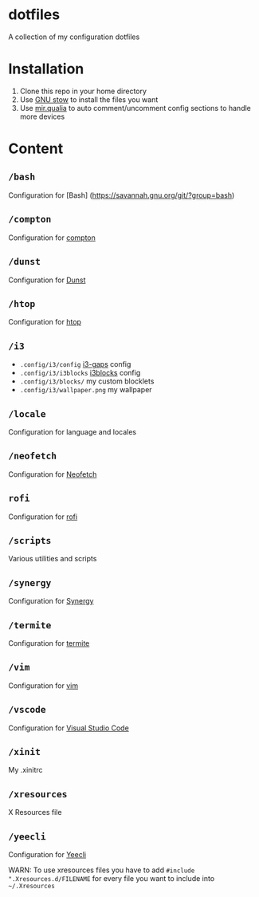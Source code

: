 # dotfiles
A collection of my configuration dotfiles
# Installation
1. Clone this repo in your home directory
2. Use [GNU stow](http://www.gnu.org/software/stow/) to install the files you want
2. Use [mir.qualia](https://github.com/darkfeline/mir.qualia) to auto comment/uncomment config sections to handle more devices

# Content
## `/bash`
Configuration for [Bash] (https://savannah.gnu.org/git/?group=bash)
## `/compton`
Configuration for [compton](https://github.com/chjj/compton)
## `/dunst`
Configuration for [Dunst](http://knopwob.org/dunst/index.html)
## `/htop`
Configuration for [htop](http://hisham.hm/htop/)
## `/i3`
* `.config/i3/config` [i3-gaps](https://github.com/Airblader/i3) config
* `.config/i3/i3blocks` [i3blocks](https://github.com/vivien/i3blocks) config
* `.config/i3/blocks/` my custom blocklets
* `.config/i3/wallpaper.png` my wallpaper
## `/locale`
Configuration for language and locales
## `/neofetch`
Configuration for [Neofetch](https://github.com/dylanaraps/neofetch)
## `rofi`
Configuration for [rofi](https://github.com/DaveDavenport/rofi)
## `/scripts`
Various utilities and scripts
## `/synergy`
Configuration for [Synergy](http://symless.com/synergy/)
## `/termite`
Configuration for [termite](https://github.com/thestinger/termite)
## `/vim`
Configuration for [vim](https://vim.sourceforge.io/)
## `/vscode`
Configuration for [Visual Studio Code](https://github.com/Microsoft/vscode)
## `/xinit`
My .xinitrc
## `/xresources`
X Resources file
## `/yeecli`
Configuration for [Yeecli](https://github.com/Bonnee/yeecli)

WARN: To use xresources files you have to add `#include ".Xresources.d/FILENAME` for every file you want to include into `~/.Xresources`
